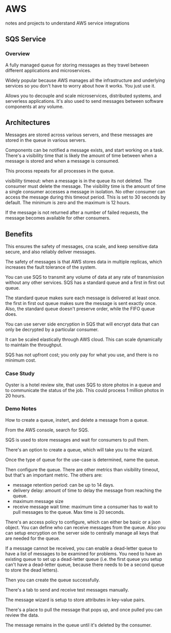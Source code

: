 # AWS

notes and projects to understand AWS service integrations

## SQS Service

### Overview

A fully managed queue for storing messages as they travel between different applications and microservices.

Widely popular because AWS manages all the infrastructure and underlying services so you don't have to worry about how it works. You just use it.

Allows you to decouple and scale microservices, distributed systems, and serverless applications. It's also used to send messages between software components at any volume.

## Architectures

Messages are stored across various servers, and these messages are stored in the queue in various servers.

Components can be notified a message exists, and start working on a task. There's a visibility time that is likely the amount of time between when a message is stored and when a message is consumed.

This process repeats for all processes in the queue.

visibility timeout: when a message is in the queue its not deleted. The consumer must delete the message. The visibility time is the amount of time a single consumer accesses a message in isolation. No other consumer can access the message during this timeout period. This is set to 30 seconds by default. The minimum is zero and the maximum is 12 hours.

If the message is not returned after a number of failed requests, the message becomes available for other consumers.

## Benefits

This ensures the safety of messages, cna scale, and keep sensitive data secure, and also reliably deliver messages.

The safety of messages is that AWS stores data in multiple replicas, which increases the fault tolerance of the system.

You can use SQS to transmit any volume of data at any rate of transmission without any other services. SQS has a standard queue and a first in first out queue.

The standard queue makes sure each message is delivered at least once. the first in first out queue makes sure the message is sent exactly once. Also, the standard queue doesn't preserve order, while the FIFO queue does.

You can use server side encryption in SQS that will encrypt data that can only be decrypted by a particular consumer.

It can be scaled elastically through AWS cloud. This can scale dynamically to maintain the throughput.

SQS has not upfront cost; you only pay for what you use, and there is no minimum cost.

### Case Study

Oyster is a hotel review site, that uses SQS to store photos in a queue and to communicate the status of the job. This could process 1 million photos in 20 hours.

### Demo Notes

How to create a queue, instert, and delete a message from a queue.

From the AWS console, search for SQS.

SQS is used to store messages and wait for consumers to pull them.

There's an option to create a queue, which will take you to the wizard.

Once the type of queue for the use-case is determined, name the queue.

Then configure the queue. There are other metrics than visibility timeout, but that's an important metric. The others are:

- message retention period: can be up to 14 days.
- delivery delay: amount of time to delay the message from reaching the queue.
- maximum message size
- receive message wait time: maximum time a consumer has to wait to pull messages to the queue. Max time is 20 seconds.

There's an access policy to configure, which can either be basic or a json object. You can define who can receive messages from the queue. Also you can setup encryption on the server side to centrally manage all keys that are needed for the queue.

If a message cannot be received, you can enable a dead-letter queue to have a list of messages to be examined for problems. You need to have an existing queue to set up a dead-letter queue (i.e. the first queue you setup can't have a dead-letter queue, because there needs to be a second queue to store the dead letters).

Then you can create the queue successfully.

There's a tab to send and receive test messages manually.

The message wizard is setup to store attributes in key-value pairs.

There's a place to pull the message that pops up, and once pulled you can review the data.

The message remains in the queue until it's deleted by the consumer.
